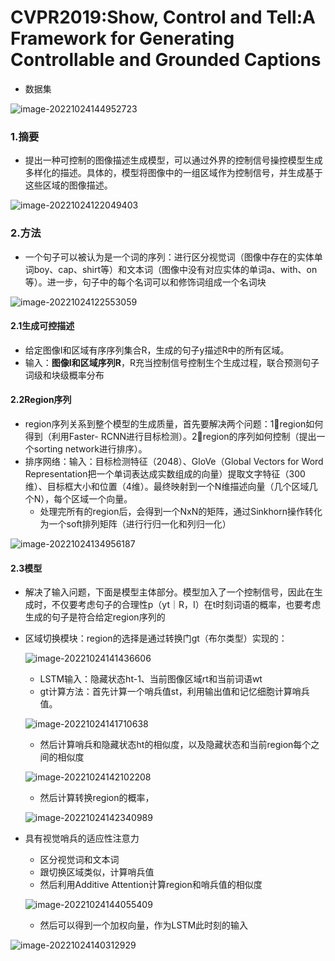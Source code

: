# CVPR2019:Show, Control and Tell:A Framework for Generating Controllable and Grounded Captions

- 数据集

![image-20221024144952723](https://leng-mypic.oss-cn-beijing.aliyuncs.com/mac-img/image-20221024144952723.png)

### 1.摘要

- 提出一种可控制的图像描述生成模型，可以通过外界的控制信号操控模型生成多样化的描述。具体的，模型将图像中的一组区域作为控制信号，并生成基于这些区域的图像描述。

![image-20221024122049403](https://leng-mypic.oss-cn-beijing.aliyuncs.com/mac-img/image-20221024122049403.png)

### 2.方法

- 一个句子可以被认为是一个词的序列：进行区分视觉词（图像中存在的实体单词boy、cap、shirt等）和文本词（图像中没有对应实体的单词a、with、on等）。进一步，句子中的每个名词可以和修饰词组成一个名词块

![image-20221024122553059](https://leng-mypic.oss-cn-beijing.aliyuncs.com/mac-img/image-20221024122553059.png)

#### 2.1生成可控描述

- 给定图像I和区域有序序列集合R，生成的句子y描述R中的所有区域。
- 输入：**图像I和区域序列R**，R充当控制信号控制生个生成过程，联合预测句子词级和块级概率分布

#### 2.2Region序列

- region序列关系到整个模型的生成质量，首先要解决两个问题：1⃣️region如何得到（利用Faster- RCNN进行目标检测）。2⃣️region的序列如何控制（提出一个sorting network进行排序）。
- 排序网络：输入：目标检测特征（2048）、GloVe（Global Vectors for Word Representation把一个单词表达成实数组成的向量）提取文字特征（300维）、目标框大小和位置（4维）。最终映射到一个N维描述向量（几个区域几个N），每个区域一个向量。
  - 处理完所有的region后，会得到一个NxN的矩阵，通过Sinkhorn操作转化为一个soft排列矩阵（进行行归一化和列归一化）

![image-20221024134956187](https://leng-mypic.oss-cn-beijing.aliyuncs.com/mac-img/image-20221024134956187.png)

#### 2.3模型

- 解决了输入问题，下面是模型主体部分。模型加入了一个控制信号，因此在生成时，不仅要考虑句子的合理性p（yt｜R，I）在t时刻词语的概率，也要考虑生成的句子是符合给定region序列的

- 区域切换模块：region的选择是通过转换门gt（布尔类型）实现的：

  ![image-20221024141436606](https://leng-mypic.oss-cn-beijing.aliyuncs.com/mac-img/image-20221024141436606.png)

  - LSTM输入：隐藏状态ht-1、当前图像区域rt和当前词语wt
  - gt计算方法：首先计算一个哨兵值st，利用输出值和记忆细胞计算哨兵值。

  ![image-20221024141710638](https://leng-mypic.oss-cn-beijing.aliyuncs.com/mac-img/image-20221024141710638.png)

  - 然后计算哨兵和隐藏状态ht的相似度，以及隐藏状态和当前region每个之间的相似度

  ![image-20221024142102208](https://leng-mypic.oss-cn-beijing.aliyuncs.com/mac-img/image-20221024142102208.png)

  - 然后计算转换region的概率，

  ![image-20221024142340989](https://leng-mypic.oss-cn-beijing.aliyuncs.com/mac-img/image-20221024142340989.png)

- 具有视觉哨兵的适应性注意力

  - 区分视觉词和文本词
  - 跟切换区域类似，计算哨兵值
  - 然后利用Additive Attention计算region和哨兵值的相似度

  ![image-20221024144055409](https://leng-mypic.oss-cn-beijing.aliyuncs.com/mac-img/image-20221024144055409.png)

  - 然后可以得到一个加权向量，作为LSTM此时刻的输入



![image-20221024140312929](https://leng-mypic.oss-cn-beijing.aliyuncs.com/mac-img/image-20221024140312929.png)







